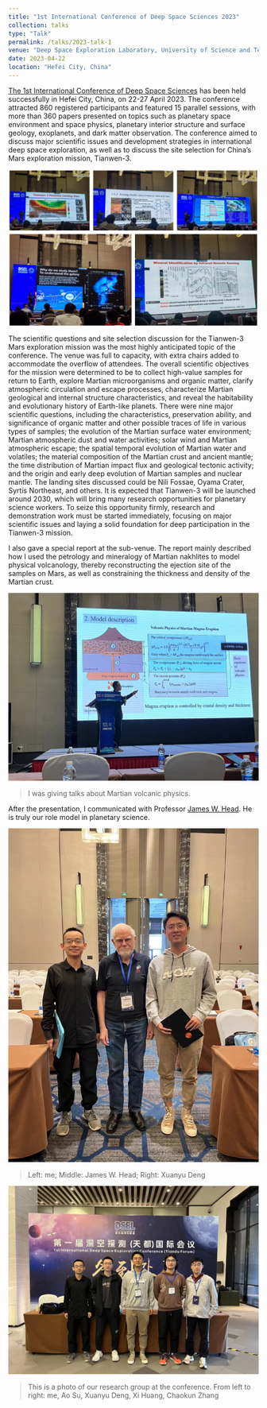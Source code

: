 ```yaml
---
title: "1st International Conference of Deep Space Sciences 2023"
collection: talks
type: "Talk"
permalink: /talks/2023-talk-1
venue: "Deep Space Exploration Laboratory, University of Science and Technology of China"
date: 2023-04-22
location: "Hefei City, China"
---
```


[The 1st International Conference of Deep Space Sciences](https://planet.ustc.edu.cn/icdss) has been held successfully in Hefei City, China, on 22-27 April 2023. The conference attracted 860 registered participants and featured 15 parallel sessions, with more than 360 papers presented on topics such as planetary space environment and space physics, planetary interior structure and surface geology, exoplanets, and dark matter observation. The conference aimed to discuss major scientific issues and development strategies in international deep space exploration, as well as to discuss the site selection for China’s Mars exploration mission, Tianwen-3.

![](/images/202304-1.png)

The scientific questions and site selection discussion for the Tianwen-3 Mars exploration mission was the most highly anticipated topic of the conference. The venue was full to capacity, with extra chairs added to accommodate the overflow of attendees. The overall scientific objectives for the mission were determined to be to collect high-value samples for return to Earth, explore Martian microorganisms and organic matter, clarify atmospheric circulation and escape processes, characterize Martian geological and internal structure characteristics, and reveal the habitability and evolutionary history of Earth-like planets. There were nine major scientific questions, including the characteristics, preservation ability, and significance of organic matter and other possible traces of life in various types of samples; the evolution of the Martian surface water environment; Martian atmospheric dust and water activities; solar wind and Martian atmospheric escape; the spatial temporal evolution of Martian water and volatiles; the material composition of the Martian crust and ancient mantle; the time distribution of Martian impact flux and geological tectonic activity; and the origin and early deep evolution of Martian samples and nuclear mantle. The landing sites discussed could be Nili Fossae, Oyama Crater, Syrtis Northeast, and others. It is expected that Tianwen-3 will be launched around 2030, which will bring many research opportunities for planetary science workers. To seize this opportunity firmly, research and demonstration work must be started immediately, focusing on major scientific issues and laying a solid foundation for deep participation in the Tianwen-3 mission.

I also gave a special report at the sub-venue. The report mainly described how I used the petrology and mineralogy of Martian nakhlites to model physical volcanology, thereby reconstructing the ejection site of the samples on Mars, as well as constraining the thickness and density of the Martian crust.

![](/images/202304-2.jpg)

> I was giving talks about Martian volcanic physics.

After the presentation, I communicated with Professor [James W. Head](https://vivo.brown.edu/display/jheadiii). He is truly our role model in planetary science.

![](/images/202304-3.jpg)

> Left: me; Middle: James W. Head; Right: Xuanyu Deng

![](/images/202304-4.jpg)

> This is a photo of our research group at the conference. From left to right: me, Ao Su, Xuanyu Deng, Xi Huang, Chaokun Zhang
